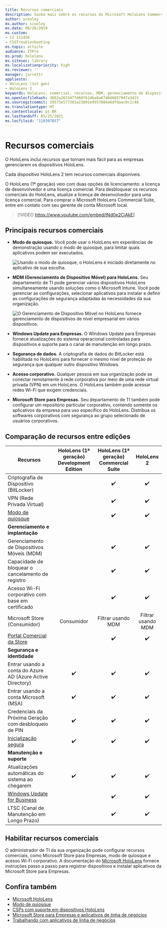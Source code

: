 ```yaml
---
title: Recursos comerciais
description: Saiba mais sobre os recursos do Microsoft HoloLens Commercial Suite que tornam mais fácil para as empresas gerenciar dispositivos HoloLens.
author: scooley
ms.author: scooley
ms.date: 08/26/2019
ms.custom:
- CI 111456
- CSSTroubleshooting
ms.topic: article
audience: ITPro
ms.prod: hololens
ms.sitesec: library
ms.localizationpriority: high
ms.reviewer: ''
manager: jarrettr
appliesto:
- HoloLens (1st gen)
- HoloLens 2
keywords: HoloLens, comercial, recursos, MDM, gerenciamento de dispositivo móvel, modo de quiosque
ms.openlocfilehash: 3682a2633477d68f61dba8a674846857947a3d15
ms.sourcegitcommit: 29573e577381a23891e9557884a6dfdaac0c1c48
ms.translationtype: HT
ms.contentlocale: pt-BR
ms.lasthandoff: 05/25/2021
ms.locfileid: "110397857"
---
```

# <a name="commercial-features"></a>Recursos comerciais

O HoloLens inclui recursos que tornam mais fácil para as empresas gerenciarem os dispositivos HoloLens.

Cada dispositivo HoloLens 2 tem recursos comerciais disponíveis.

O HoloLens (1ª geração) veio com duas opções de licenciamento: a licença de desenvolvedor e uma licença comercial. Para desbloquear os recursos comerciais do HoloLens, atualize a licença de desenvolvedor para uma licença comercial. Para comprar o Microsoft HoloLens Commercial Suite, entre em contato com seu gerente de conta Microsoft local.

>[!VIDEO https://www.youtube.com/embed/tNd0e2CiAkE]

## <a name="key-commercial-features"></a>Principais recursos comerciais

- **Modo de quiosque.** Você pode usar o HoloLens em experiências de demonstração usando o modo de quiosque, para limitar quais aplicativos podem ser executados.

  ![Usando o modo de quiosque, o HoloLens é iniciado diretamente no aplicativo de sua escolha.](images/201608-kioskmode-400px.png)

- **MDM (Gerenciamento de Dispositivo Móvel) para HoloLens.** Seu departamento de TI pode gerenciar vários dispositivos HoloLens simultaneamente usando soluções como o Microsoft Intune. Você pode gerenciar as configurações, selecionar aplicativos para instalar e definir as configurações de segurança adaptadas às necessidades da sua organização.

  ![O Gerenciamento de Dispositivo Móvel no HoloLens fornece gerenciamento de dispositivos de nível empresarial em vários dispositivos.](images/201608-enterprisemanagement-400px.png)

- **Windows Update para Empresas.** O Windows Update para Empresas fornece atualizações do sistema operacional controladas para dispositivos e suporte para o canal de manutenção em longo prazo.
- **Segurança de dados.** A criptografia de dados do BitLocker está habilitada no HoloLens para fornecer o mesmo nível de proteção de segurança que qualquer outro dispositivo Windows.
- **Acesso corporativo.** Qualquer pessoa em sua organização pode se conectar remotamente à rede corporativa por meio de uma rede virtual privada (VPN) em um HoloLens. O HoloLens também pode acessar redes Wi-Fi que exigem credenciais.
- **Microsoft Store para Empresas.** Seu departamento de TI também pode configurar um repositório particular corporativo, contendo somente os aplicativos da empresa para uso específico do HoloLens. Distribua os softwares corporativos com segurança ao grupo selecionado de usuários corporativos.

## <a name="feature-comparison-between-editions"></a>Comparação de recursos entre edições

|Recursos |HoloLens (1ª geração) Development Edition |HoloLens (1ª geração) Commercial Suite |HoloLens 2 |
|---|:---:|:---:|:---:|
|Criptografia de Dispositivo (BitLocker) | |✔️ |✔️ |
|VPN (Rede Privada Virtual) | |✔️ |✔️ |
|[Modo de quiosque](hololens-kiosk.md) | |✔️ |✔️ |
|**Gerenciamento e implantação** | | | |
|Gerenciamento de Dispositivos Móveis (MDM) | |✔️ |✔️ |
|Capacidade de bloquear o cancelamento de registro | |✔️ |✔️ |
|Acesso Wi-Fi corporativo com base em certificado | |✔️ |✔️ |
|Microsoft Store (Consumidor) |Consumidor |Filtrar usando MDM |Filtrar usando MDM |
|[Portal Comercial da Store](https://docs.microsoft.com/microsoft-store/working-with-line-of-business-apps) | |✔️ |✔️ |
|**Segurança e identidade** | | | |
|Entrar usando a conta do Azure AD (Azure Active Directory) |✔️ |✔️ |✔️ |
|Entrar usando a conta Microsoft (MSA) |✔️ |✔️ |✔️ |
|Credenciais da Próxima Geração com desbloqueio de PIN |✔️ |✔️ |✔️ |
|[Inicialização segura](https://docs.microsoft.com/windows-hardware/design/device-experiences/oem-secure-boot) |✔️ |✔️ |✔️ |
|**Manutenção e suporte** | | | |
|Atualizações automáticas do sistema ao chegarem |✔️ |✔️ |✔️ |
|[Windows Update for Business](https://docs.microsoft.com/windows/deployment/update/waas-manage-updates-wufb) | |✔️ |✔️ |
|LTSC (Canal de Manutenção em Longo Prazo) | |✔️ |✔️ |

## <a name="enabling-commercial-features"></a>Habilitar recursos comerciais

O administrador de TI da sua organização pode configurar recursos comerciais, como Microsoft Store para Empresas, modo de quiosque e acesso Wi-Fi corporativo. A documentação do [Microsoft HoloLens](index.yml) fornece instruções passo a passo para registrar dispositivos e instalar aplicativos da Microsoft Store para Empresas.

## <a name="see-also"></a>Confira também

- [Microsoft HoloLens](index.yml)
- [Modo de quiosque](hololens-kiosk.md)
- [CSPs com suporte em dispositivos HoloLens](/windows/client-management/mdm/configuration-service-provider-reference#csps-supported-in-hololens-devices)
- [Microsoft Store para Empresas e aplicativos de linha de negócios](https://blogs.technet.microsoft.com/sbucci/2016/04/13/windows-store-for-business-and-line-of-business-applications/)
- [Trabalhando com aplicativos de linha de negócios](/microsoft-store/working-with-line-of-business-apps)
